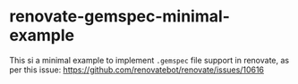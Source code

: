 # renovate-gemspec-minimal-example

This si a minimal example to implement `.gemspec` file support in renovate, as per this issue: https://github.com/renovatebot/renovate/issues/10616
